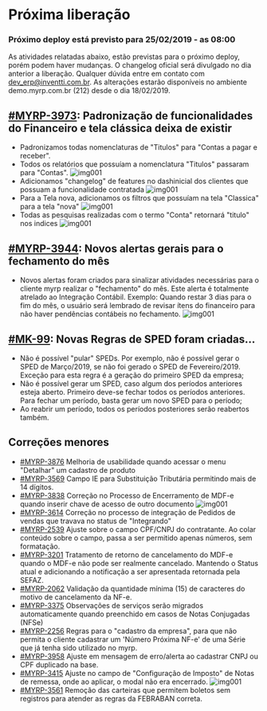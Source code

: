 # Próxima liberação

### Próximo deploy está previsto para 25/02/2019 - as 08:00
As atividades relatadas abaixo, estão previstas para o próximo deploy, porém podem haver mudanças. O changelog oficial será divulgado no dia anterior a liberação. Qualquer dúvida entre em contato com dev_erp@inventti.com.br.
As alterações estarão disponíveis no ambiente demo.myrp.com.br (212) desde o dia 18/02/2019.

## [#MYRP-3973](https://devmyrp.atlassian.net/browse/MYRP-3973): Padronização de funcionalidades do Financeiro e tela clássica deixa de existir 
* Padronizamos todas nomenclaturas de "Titulos" para "Contas a pagar e receber". 
* Todos os relatórios que possuíam a nomenclatura "Titulos" passaram para "Contas".
![img001](https://i.imgur.com/U9RGp4w.jpg)
* Adicionamos "changelog" de features no dashinicial dos clientes que possuam a funcionalidade contratada 
![img001](https://i.imgur.com/yJ6sj66.jpg)
* Para a Tela nova, adicionamos os filtros que possuíam na tela "Classica" para a tela "nova"
![img001](https://i.imgur.com/02EAgLo.jpg) 
* Todas as pesquisas realizadas com o termo "Conta" retornará "titulo" nos indices 
![img001](https://i.imgur.com/Q3Q1tuX.jpg)

## [#MYRP-3944](https://devmyrp.atlassian.net/browse/MYRP-3944): Novos alertas gerais para o fechamento do mês 
* Novos alertas foram criados para sinalizar atividades necessárias para o cliente myrp realizar o "fechamento" do mês. Este alerta é totalmente atrelado ao Integração Contábil. Exemplo: Quando restar 3 dias para o fim do mês, o usuário será lembrado de revisar ítens do financeiro para não haver pendências contábeis no fechamento. 
![img001](https://i.imgur.com/pOBzdGi.png)

## [#MK-99](https://devmyrp.atlassian.net/browse/MK-99): Novas Regras de SPED foram criadas...
* Não é possível "pular" SPEDs. Por exemplo, não é possível gerar o SPED de Março/2019, se não foi gerado o SPED de Fevereiro/2019. Exceção para esta regra é a geração do primeiro SPED da empresa;
* Não é possível gerar um SPED, caso algum dos períodos anteriores esteja aberto. Primeiro deve-se fechar todos os períodos anteriores. Para fechar um período, basta gerar um novo SPED para o período;
* Ao reabrir um período, todos os períodos posteriores serão reabertos também.

## Correções menores
* [#MYRP-3876](https://devmyrp.atlassian.net/browse/MYRP-3876) Melhoria de usabilidade quando acessar o menu "Detalhar" um cadastro de produto
* [#MYRP-3569](https://devmyrp.atlassian.net/browse/MYRP-3569) Campo IE para Substituição Tributária permitindo mais de 14 dígitos.
* [#MYRP-3838](https://devmyrp.atlassian.net/browse/MYRP-3838) Correção no Processo de Encerramento de MDF-e quando inserir chave de acesso de outro documento 
![img001](https://i.imgur.com/J8rafuy.png)
* [#MYRP-3614](https://devmyrp.atlassian.net/browse/MYRP-3614) Correção no processo de integração de Pedidos de vendas que travava no status de "Integrando" 
* [#MYRP-2539](https://devmyrp.atlassian.net/browse/MYRP-2539) Ajuste sobre o campo CPF/CNPJ do contratante. Ao colar conteúdo sobre o campo, passa a ser permitido apenas números, sem formatação.
* [#MYRP-3201](https://devmyrp.atlassian.net/browse/MYRP-3201) Tratamento de retorno de cancelamento do MDF-e quando o MDF-e não pode ser realmente cancelado. Mantendo o Status atual e adicionando a notificação a ser apresentada retornada pela SEFAZ.
* [#MYRP-2062](https://devmyrp.atlassian.net/browse/MYRP-2062) Validação da quantidade mínima (15) de caracteres do motivo de cancelamento da NF-e.
* [#MYRP-3375](https://devmyrp.atlassian.net/browse/MYRP-3375) Observações de serviços serão migrados automaticamente quando preenchido em casos de Notas Conjugadas (NFSe)
* [#MYRP-2256](https://devmyrp.atlassian.net/browse/MYRP-2256) Regras para o "cadastro da empresa", para que não permita o cliente cadastrar um 'Número Próxima NF-e' de uma Série que já tenha sido utilizado no myrp. 
* [#MYRP-3958](https://devmyrp.atlassian.net/browse/MYRP-3958) Ajuste em mensagem de erro/alerta ao cadastrar CNPJ ou CPF duplicado na base.
* [#MYRP-3415](https://devmyrp.atlassian.net/browse/MYRP-3415) Ajuste no campo de "Configuração de Imposto" de Notas de remessa, onde ao aplicar, o modal não era encerrado. 
![img001](https://i.imgur.com/pOBzdGi.png)
* [#MYRP-3561](https://devmyrp.atlassian.net/browse/MYRP-3561) Remoção das carteiras que permitem boletos sem registros para atender as regras da FEBRABAN correta.



